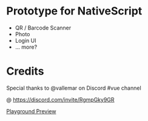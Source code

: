 # Prototype for NativeScript

- QR / Barcode Scanner
- Photo
- Login UI
- ... more?

# Credits

Special thanks to @vallemar on Discord #vue channel

@ https://discord.com/invite/RgmpGky9GR

[Playground Preview](https://stackblitz.com/edit/nativescript-stackblitz-templates-fc8hgr?file=src%2Fapp.ts)
